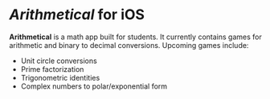 # *Arithmetical* for iOS

**Arithmetical** is a math app built for students. It currently contains games for arithmetic and binary to decimal conversions. Upcoming games include:

- Unit circle conversions
- Prime factorization
- Trigonometric identities
- Complex numbers to polar/exponential form

